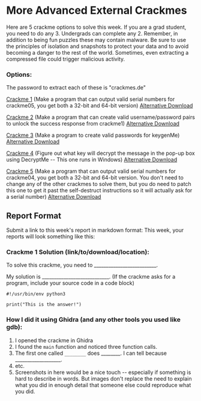 # More Advanced External Crackmes

Here are 5 crackme options to solve this week. If you are a grad student, you need to do any 3. Undergrads can complete any 2. Remember, in addition to being fun puzzles these may contain malware. Be sure to use the principles of isolation and snapshots to protect your data and to avoid becoming a danger to the rest of the world. Sometimes, even extracting a compressed file could trigger malicious activity.

### Options:

The password to extract each of these is "crackmes.de"

[Crackme 1](http://crackmes.cf/users/seveb/crackme05/download/crackme05.tar.gz) (Make a program that can output valid serial numbers for crackme05, you get both a 32-bit and 64-bit version) [Alternative Download](https://crackmes.dreamhosters.com/users/seveb/crackme05/download/crackme05.tar.gz)

[Crackme 2](http://crackmes.cf/users/adamziaja/crackme1/download/crackme1.tar.gz) (Make a program that can create valid username/password pairs to unlock the success response from crackme1) [Alternative Download](https://crackmes.dreamhosters.com/users/adamziaja/crackme1/download/crackme1.tar.gz)

[Crackme 3](http://crackmes.cf/users/twistedtux/first_keygenme/download/keygenme.tgz) (Make a program to create valid passwords for keygenMe) [Alternative Download](https://crackmes.dreamhosters.com/users/twistedtux/first_keygenme/download/keygenme.tgz)

[Crackme 4](http://crackmes.cf/users/hmx0101/decryptme_1/download/Decryptme%231.zip) (Figure out what key will decrypt the message in the pop-up box using DecryptMe -- This one runs in Windows) [Alternative Download](https://crackmes.dreamhosters.com/users/hmx0101/decryptme_1/download/Decryptme#1.zip)

[Crackme 5](http://crackmes.cf/users/seveb/crackme04/download/crackme04.tar.gz) (Make a program that can output valid serial numbers for crackme04, you get both a 32-bit and 64-bit version. You don't need to change any of the other crackmes to solve them, but you do need to patch this one to get it past the self-destruct instructions so it will actually ask for a serial number) [Alternative Download](https://crackmes.dreamhosters.com/users/seveb/crackme04/download/crackme04.tar.gz)

## Report Format

Submit a link to this week's report in markdown format: This week, your reports will look something like this:

### Crackme 1 Solution (link/to/download/location):

To solve this crackme, you need to __________________________.

My solution is ____________________________. (If the crackme asks for a program, include your source code in a code block)

```
#!/usr/bin/env python3

print("This is the answer!")
```


### How I did it using Ghidra (and any other tools you used like gdb):

1. I opened the crackme in Ghidra
2. I found the `main` function and noticed three function calls.
3. The first one called `________` does ________. I can tell because ___________________.
4. etc.
5. Screenshots in here would be a nice touch -- especially if something is hard to describe in words. But images don't replace the need to explain what you did in enough detail that someone else could reproduce what you did.
